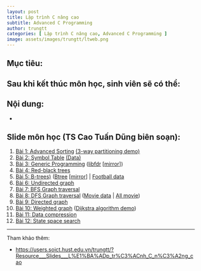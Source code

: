```yaml
---
layout: post
title: Lập trình C nâng cao
subtitle: Advanced C Programming
author: trungtt
categories: [ Lập trình C nâng cao, Advanced C Programming ]
image: assets/images/trungtt/ltweb.png
---
```


## Mục tiêu:

Sau khi kết thúc môn học, sinh viên sẽ có thể:
- 

## Nội dung:
- 

## Slide môn học (TS Cao Tuấn Dũng biên soạn):

1. [Bài 1: Advanced Sorting](https://users.soict.hust.edu.vn/trungtt/uploads/slides/CAdv_Lect01.pdf) [(3-way partitioning demo)](https://docs.google.com/presentation/d/15jMfsPWoCztsfZ-Q5C3P1Aj-IEnte7Yz8BB4Jgo6KuQ/edit?usp=sharing)
2. [Bài 2: Symbol Table](https://users.soict.hust.edu.vn/trungtt/uploads/slides/CAdv_Lect02.pdf) [(Data)](https://users.soict.hust.edu.vn/trungtt/uploads/resources/CAdv_Lect02_Data.zip)
3. [Bài 3: Generic Programming](https://users.soict.hust.edu.vn/trungtt/uploads/slides/CAdv_Lect03.pdf) ([libfdr](http://www.cs.utk.edu/~plank/plank/classes/cs360/360/notes/Libfdr/) [[mirror](https://users.soict.hust.edu.vn/trungtt/uploads/resources/libfdr.zip)])
4. [Bài 4: Red-black trees](https://users.soict.hust.edu.vn/trungtt/uploads/slides/CAdv_Lect04.pdf)
5. [Bài 5: B-trees)](https://users.soict.hust.edu.vn/trungtt/uploads/slides/CAdv_Lect05.pdf) ([Btree](http://www.hydrus.org.uk/download.html) [[mirror](https://users.soict.hust.edu.vn/trungtt/uploads/resources/bt-5.0.0.zip)] | [Football data](https://users.soict.hust.edu.vn/trungtt/uploads/resources/CAdv_Lect05_football_player.txt.zip)
6. [Bài 6: Undirected graph](https://users.soict.hust.edu.vn/trungtt/uploads/slides/CAdv_Lect06.pdf)
7. [Bài 7: BFS Graph traversal](https://users.soict.hust.edu.vn/trungtt/uploads/slides/CAdv_Lect07.pdf)
8. [Bài 8: DFS Graph traversal](https://users.soict.hust.edu.vn/trungtt/uploads/slides/CAdv_Lect08.pdf) ([Movie data](http://introcs.cs.princeton.edu/java/data/movies-top-grossing.txt) | [All movie](https://users.soict.hust.edu.vn/trungtt/uploads/resources/CAdv_Lect08_Data.zip))
9. [Bài 9: Directed graph](https://users.soict.hust.edu.vn/trungtt/uploads/slides/CAdv_Lect09.pdf)
10. [Bài 10: Weighted graph](https://users.soict.hust.edu.vn/trungtt/uploads/slides/CAdv_Lect10.pdf) ([Dijkstra algorithm demo](https://drive.google.com/open?id=1qSgLrNipM_OYYxGoE6oxAfenxjpI_lAd2Wr1R1PlKKs))
11. [Bài 11: Data compression](https://users.soict.hust.edu.vn/trungtt/uploads/slides/CAdv_Lect11.pdf)
12. [Bài 12: State space search](https://users.soict.hust.edu.vn/trungtt/uploads/slides/CAdv_Lect12.pdf)


-----
Tham khảo thêm:
- https://users.soict.hust.edu.vn/trungtt/?Resource___Slides___L%E1%BA%ADp_tr%C3%ACnh_C_n%C3%A2ng_cao